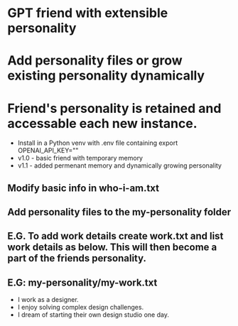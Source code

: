# GPT friend with extensible personality
# Add personality files or grow existing personality dynamically
# Friend's personality is retained and accessable each new instance.
* Install in a Python venv with .env file containing export OPENAI_API_KEY=""
* v1.0 - basic friend with temporary memory
* v1.1 - added permenant memory and dynamically growing personality
## Modify basic info in who-i-am.txt
## Add personality files to the my-personality folder
## E.G. To add work details create work.txt and list work details as below. This will then become a part of the friends personality.
## E.G: my-personality/my-work.txt
- I work as a designer.
- I enjoy solving complex design challenges.
- I dream of starting their own design studio one day.